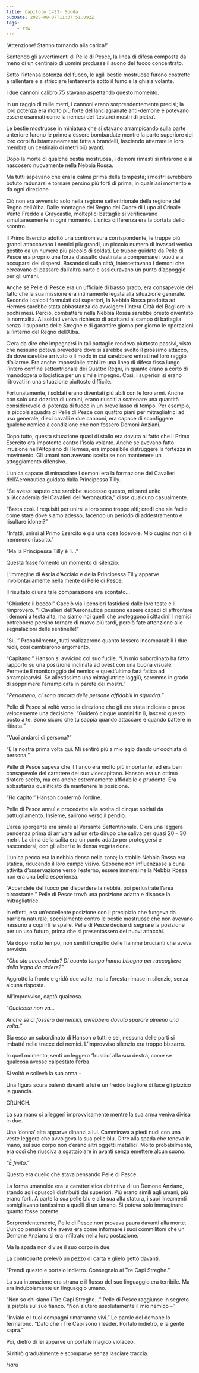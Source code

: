 ```yaml
---
title: Capitolo 1423- Sonda
pubDate: 2025-08-07T11:37:51.092Z
tags:
    - rtw
---
```



“Attenzione! Stanno tornando alla carica!”


Sentendo gli avvertimenti di Pelle di Pesce, la linea di difesa composta da meno di un centinaio di uomini produsse il suono del fuoco concentrato.


Sotto l’intensa potenza del fuoco, le agili bestie mostruose furono costrette a rallentare e a strisciare lentamente sotto il fumo e la ghiaia volante.


I due cannoni calibro 75 stavano aspettando questo momento.


In un raggio di mille metri, i cannoni erano sorprendentemente precisi; la loro potenza era molto più forte del lanciagranate anti-demone e potevano essere osannati come la nemesi dei ‘testardi mostri di pietra’.


Le bestie mostruose in miniatura che si stavano arrampicando sulla parte anteriore furono le prime a essere bombardate mentre la parte superiore dei loro corpi fu istantaneamente fatta a brandelli, lasciando atterrare le loro membra un centinaio di metri più avanti.


Dopo la morte di qualche bestia mostruosa, i demoni rimasti si ritirarono e si nascosero nuovamente nella Nebbia Rossa.


Ma tutti sapevano che era la calma prima della tempesta; i mostri avrebbero potuto radunarsi e tornare persino più forti di prima, in qualsiasi momento e da ogni direzione.


Ciò non era avvenuto solo nella regione settentrionale della regione del Regno dell’Alba. Dalle montagne del Regno del Cuore di Lupo al Crinale Vento Freddo a Graycastle, molteplici battaglie si verificavano simultaneamente in ogni momento. L’unica differenza era la portata dello scontro.


Il Primo Esercito adottò una contromisura corrispondente, le truppe più grandi attaccavano i nemici più grandi, un piccolo numero di invasori veniva gestito da un numero più piccolo di soldati. Le truppe guidate da Pelle di Pesce era proprio una forza d’assalto destinata a compensare i vuoti e a occuparsi dei dispersi. Basandosi sulla città, intercettavano i demoni che cercavano di passare dall’altra parte e assicuravano un punto d’appoggio per gli umani.


Anche se Pelle di Pesce era un ufficiale di basso grado, era consapevole del fatto che la sua missione era intimamente legata alla situazione generale. Secondo i calcoli formulati dai superiori, la Nebbia Rossa prodotta ad Hermes sarebbe stata abbastanza da avvolgere l’intera Città del Bagliore in pochi mesi. Perciò, combattere nella Nebbia Rossa sarebbe presto diventato la normalità. Ai soldati veniva richiesto di adattarsi al campo di battaglia senza il supporto delle Streghe e di garantire giorno per giorno le operazioni all’interno del Regno dell’Alba.


C’era da dire che impegnarsi in tali battaglie rendeva piuttosto passivi, visto che nessuno poteva prevedere dove si sarebbe svolto il prossimo attacco, da dove sarebbe arrivato o il modo in cui sarebbero entrati nel loro raggio d’allarme. Era anche impossibile stabilire una linea di difesa fissa lungo l’intero confine settentrionale dei Quattro Regni, in quanto erano a corto di manodopera o logistica per un simile impegno. Così, i superiori si erano ritrovati in una situazione piuttosto difficile.


Fortunatamente, i soldati erano diventati più abili con le loro armi. Anche con solo una dozzina di uomini, erano riusciti a scatenare una quantità considerevole di potenza di fuoco in un breve lasso di tempo. Per esempio, la piccola squadra di Pelle di Pesce con quattro piani per mitragliatrici ad uso generale, dieci cavalli e due cannoni, era capace di sconfiggere qualche nemico a condizione che non fossero Demoni Anziani.


Dopo tutto, questa situazione quasi di stallo era dovuta al fatto che il Primo Esercito era impotente contro l’isola volante. Anche se avevano fatto irruzione nell’Altopiano di Hermes, era impossibile distruggere la fortezza in movimento. Gli umani non avevano scelta se non mantenere un atteggiamento difensivo.


L’unica capace di minacciare i demoni era la formazione dei Cavalieri dell’Aeronautica guidata dalla Principessa Tilly.


“Se avessi saputo che sarebbe successo questo, mi sarei unito all’Accademia dei Cavalieri dell’Aeronautica,” disse qualcuno casualmente.


“Basta così. I requisiti per unirsi a loro sono troppo alti; credi che sia facile come stare dove siamo adesso, facendo un periodo di addestramento e risultare idonei?”


“Infatti, unirsi al Primo Esercito è già una cosa lodevole. Mio cugino non ci è nemmeno riuscito.”


“Ma la Principessa Tilly è lì…”


Questa frase fomentò un momento di silenzio.


L’immagine di Ascia d’Acciaio e della Principessa Tilly apparve involontariamente nella mente di Pelle di Pesce.


Il risultato di una tale comparazione era scontato…


“Chiudete il becco!” Cacciò via i pensieri fastidiosi dalle loro teste e li rimproverò. “I Cavalieri dell’Aeronautica possono essere capaci di affrontare i demoni a testa alta, ma siamo noi quelli che proteggono i cittadini! I nemici potrebbero persino tornare di nuovo più tardi, perciò fate attenzione alle segnalazioni delle sentinelle!”


“Sì…” Probabilmente, tutti realizzarono quanto fossero incomparabili i due ruoli, così cambiarono argomento.


“Capitano.” Hanson si avvicinò col suo fucile. “Un mio subordinato ha fatto rapporto su una posizione inclinata ad ovest con una buona visuale. Permette il monitoraggio del nemico e quest’ultimo farà fatica ad arrampicarvisi. Se allestissimo una mitragliatrice laggiù, saremmo in grado di sopprimere l’arrampicata in parete dei mostri.”


<em>“Perlomeno, ci sono ancora delle persone affidabili in squadra.”</em>


Pelle di Pesce si voltò verso la direzione che gli era stata indicata e prese velocemente una decisione. “Guiderò cinque uomini fin lì, lascerò questo posto a te. Sono sicuro che tu sappia quando attaccare e quando battere in ritirata.”


“Vuoi andarci di persona?”


“È la nostra prima volta qui. Mi sentirò più a mio agio dando un’occhiata di persona.”


Pelle di Pesce sapeva che il fianco era molto più importante, ed era ben consapevole del carattere del suo vicecapitano. Hanson era un ottimo tiratore scelto, ma era anche estremamente affidabile e prudente. Era abbastanza qualificato da mantenere la posizione.


“Ho capito.” Hanson confermò l’ordine.


Pelle di Pesce annuì e procedette alla scelta di cinque soldati da pattugliamento. Insieme, salirono verso il pendio.


L’area sporgente era simile al Versante Settentrionale. C’era una leggera pendenza prima di arrivare ad un erto dirupo che saliva per quasi 20 – 30 metri. La cima della salita era un punto adatto per proteggersi e nascondersi, con gli alberi e la densa vegetazione.


L’unica pecca era la nebbia densa nella zona; la stabile Nebbia Rossa era statica, riducendo il loro campo visivo. Sebbene non influenzasse alcuna attività d’osservazione verso l’esterno, essere immersi nella Nebbia Rossa non era una bella esperienza.


“Accendete del fuoco per disperdere la nebbia, poi perlustrate l’area circostante.” Pelle di Pesce trovò una posizione adatta e dispose la mitragliatrice.


In effetti, era un’eccellente posizione con il precipizio che fungeva da barriera naturale, specialmente contro le bestie mostruose che non avevano nessuno a coprirli le spalle. Pelle di Pesce decise di segnare la posizione per un uso futuro, prima che si presentassero dei nuovi attacchi.


Ma dopo molto tempo, non sentì il crepitio delle fiamme brucianti che aveva previsto.


<em>“Che sta succedendo? Di quanto tempo hanno bisogno per raccogliere della legna da ardere?” </em>


Aggrottò la fronte e gridò due volte, ma la foresta rimase in silenzio, senza alcuna risposta.


All’improvviso, captò qualcosa.


“<em>Qualcosa non va…</em>


<em>Anche se ci fossero dei nemici, avrebbero dovuto sparare almeno una volta.”</em>


Sia esso un subordinato di Hanson o tutti e sei, nessuna delle parti si imbatté nelle tracce dei nemici. L’improvviso silenzio era troppo bizzarro.


In quel momento, sentì un leggero ‘fruscio’ alla sua destra, come se qualcosa avesse calpestato l’erba.


Si voltò e sollevò la sua arma -


Una figura scura balenò davanti a lui e un freddo bagliore di luce gli pizzicò la guancia.


CRUNCH.


La sua mano si alleggerì improvvisamente mentre la sua arma veniva divisa in due.


Una ‘donna’ alta apparve dinanzi a lui. Camminava a piedi nudi con una veste leggera che avvolgeva la sua pelle blu. Oltre alla spada che teneva in mano, sul suo corpo non c’erano altri oggetti metallici. Molto probabilmente, era così che riusciva a sgattaiolare in avanti senza emettere alcun suono.


<em>“È finita.”</em>


Questo era quello che stava pensando Pelle di Pesce.


La forma umanoide era la caratteristica distintiva di un Demone Anziano, stando agli opuscoli distribuiti dai superiori. Più erano simili agli umani, più erano forti. A parte la sua pelle blu e alla sua alta statura, i suoi lineamenti somigliavano tantissimo a quelli di un umano. Si poteva solo immaginare quanto fosse potente.


Sorprendentemente, Pelle di Pesce non provava paura davanti alla morte. L’unico pensiero che aveva era come informare i suoi commilitoni che un Demone Anziano si era infiltrato nella loro postazione.


Ma la spada non divise il suo corpo in due.


La controparte prelevò un pezzo di carta e glielo gettò davanti.


“Prendi questo e portalo indietro. Consegnalo ai Tre Capi Streghe.”


La sua intonazione era strana e il flusso del suo linguaggio era terribile. Ma era indubbiamente un linguaggio umano.


“Non so chi siano i Tre Capi Streghe…” Pelle di Pesce raggiunse in segreto la pistola sul suo fianco. “Non aiuterò assolutamente il mio nemico –‘’


“Invialo e i tuoi compagni rimarranno vivi.” Le parole del demone lo fermarono. “Dato che i Tre Capi sono i leader. Portalo indietro, e la gente saprà.”


Poi, dietro di lei apparve un portale magico violaceo.


Si ritirò gradualmente e scomparve senza lasciare traccia.


<em>Haru</em>
                                


                                



